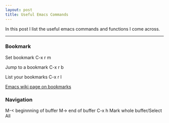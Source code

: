 ```yaml
---
layout: post
title: Useful Emacs Commands
---
```


In this post I list the useful emacs commands and functions I come across.

-----

### Bookmark
Set bookmark
C-x r m 

Jump to a bookmark
C-x r b

List your bookmarks
C-x r l

<a href="https://www.emacswiki.org/emacs/BookMarks">Emacs wiki page on bookmarks</a>


### Navigation

M-< beginnning of buffer
M-> end of buffer
C-x h Mark whole buffer/Select All